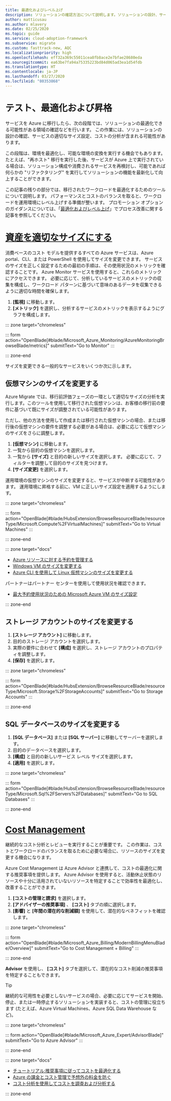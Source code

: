 ```yaml
---
title: 最適化およびレベル上げ
description: ソリューションの確認方法について説明します。ソリューションの設計、サービスの適切なサイズ設定、コストの分析など、考えられる最適化の領域について取り上げます。
author: matticusau
ms.author: mlavery
ms.date: 02/25/2020
ms.topic: guide
ms.service: cloud-adoption-framework
ms.subservice: migrate
ms.custom: fasttrack-new, AQC
ms.localizationpriority: high
ms.openlocfilehash: eff32a369c55011cea8fb8ace2e7bfae28680eda
ms.sourcegitcommit: ea63be7fa94a75335223bd84d065ad3ea1d54fdb
ms.translationtype: HT
ms.contentlocale: ja-JP
ms.lasthandoff: 03/27/2020
ms.locfileid: "80353868"
---
```

<!-- markdownlint-disable MD025 DOCSMD001 -->

# <a name="test-optimize-and-promote"></a>テスト、最適化および昇格

サービスを Azure に移行したら、次の段階では、ソリューションの最適化できる可能性がある領域の確認などを行います。 この作業には、ソリューションの設計の確認、サービスの適切なサイズ設定、コストの分析が含まれる可能性があります。

この段階は、環境を最適化し、可能な環境の変換を実行する機会でもあります。 たとえば、"再ホスト" 移行を実行した後、サービスが Azure 上で実行されている場合は、ソリューション構成や消費されるサービスを再検討し、可能であれば何らかの "リファクタリング" を実行してソリューションの機能を最新化して向上することができます。

この記事の残りの部分では、移行されたワークロードを最適化するためのツールについて説明します。 パフォーマンスとコストのバランスを取ると、ワークロードを運用環境にレベル上げする準備が整います。 プロモーション オプションのガイダンスについては、「[最適化およびレベル上げ](../migration-considerations/optimize/index.md)」でプロセス改善に関する記事を参照してください。

# <a name="right-size-assets"></a>[資産を適切なサイズにする](#tab/optimize)

消費ベースのコスト モデルを提供するすべての Azure サービスは、Azure portal、CLI、または PowerShell を使用してサイズを変更できます。 サービスのサイズを正しく設定するための最初の手順は、その使用状況のメトリックを確認することです。 Azure Monitor サービスを使用すると、これらのメトリックにアクセスできます。 必要に応じて、分析しているサービスのメトリックの収集を構成し、ワークロード パターンに基づいて意味のあるデータを収集できるように適切な時間を確保します。

1. **[監視]** に移動します。
1. **[メトリック]** を選択し、分析するサービスのメトリックを表示するようにグラフを構成します。

::: zone target="chromeless"

::: form action="OpenBlade[#blade/Microsoft_Azure_Monitoring/AzureMonitoringBrowseBlade/metrics]" submitText="Go to Monitor" :::

::: zone-end

サイズを変更できる一般的なサービスをいくつか次に示します。

## <a name="resize-a-virtual-machine"></a>仮想マシンのサイズを変更する

Azure Migrate では、移行前評価フェーズの一環として適切なサイズの分析を実行します。このツールを使用して移行された仮想マシンは、お客様の移行前の要件に基づいて既にサイズが調整されている可能性があります。

ただし、他の方法を使用して作成または移行された仮想マシンの場合、または移行後の仮想マシンの要件を調整する必要がある場合は、必要に応じて仮想マシンのサイズをさらに調整します。

1. **[仮想マシン]** に移動します。
1. 一覧から目的の仮想マシンを選択します。
1. 一覧から **[サイズ]** と目的の新しいサイズを選択します。 必要に応じて、フィルターを調整して目的のサイズを見つけます。
1. **[サイズ変更]** を選択します。

運用環境の仮想マシンのサイズを変更すると、サービスが中断する可能性があります。 運用環境に昇格する前に、VM に正しいサイズ設定を適用するようにします。

::: zone target="chromeless"

::: form action="OpenBlade[#blade/HubsExtension/BrowseResourceBlade/resourceType/Microsoft.Compute%2FVirtualMachines]" submitText="Go to Virtual Machines" :::

::: zone-end

::: zone target="docs"

- [Azure リソースに対する予約を管理する](https://docs.microsoft.com/azure/billing/billing-manage-reserved-vm-instance)
- [Windows VM のサイズを変更する](https://docs.microsoft.com/azure/virtual-machines/windows/resize-vm)
- [Azure CLI を使用して Linux 仮想マシンのサイズを変更する](https://docs.microsoft.com/azure/virtual-machines/linux/change-vm-size)

パートナーはパートナー センターを使用して使用状況を確認できます。

- [最大予約使用状況のための Microsoft Azure VM のサイズ設定](https://docs.microsoft.com/partner-center/azure-usage)

::: zone-end

## <a name="resize-a-storage-account"></a>ストレージ アカウントのサイズを変更する

1. **[ストレージ アカウント]** に移動します。
1. 目的のストレージ アカウントを選択します。
1. 実際の要件に合わせて **[構成]** を選択し、ストレージ アカウントのプロパティを調整します。
1. **[保存]** を選択します。

::: zone target="chromeless"

::: form action="OpenBlade[#blade/HubsExtension/BrowseResourceBlade/resourceType/Microsoft.Storage%2FStorageAccounts]" submitText="Go to Storage Accounts" :::

::: zone-end

## <a name="resize-a-sql-database"></a>SQL データベースのサイズを変更する

1. **[SQL データベース]** または **[SQL サーバー]** に移動してサーバーを選択します。
1. 目的のデータベースを選択します。
1. **[構成]** と目的の新しいサービス レベル サイズを選択します。
1. **[適用]** を選択します。

::: zone target="chromeless"

::: form action="OpenBlade[#blade/HubsExtension/BrowseResourceBlade/resourceType/Microsoft.Sql%2FServers%2FDatabases]" submitText="Go to SQL Databases" :::

::: zone-end

# <a name="cost-management"></a>[Cost Management](#tab/ManageCost)

継続的なコスト分析とレビューを実行することが重要です。 この作業は、コストとワークロードのバランスを取るために必要な場合に、リソースのサイズを変更する機会になります。

Azure Cost Management は Azure Advisor と連携して、コストの最適化に関する推奨事項を提供します。 Azure Advisor を使用すると、活動休止状態のリソースや十分に活用されていないリソースを特定することで効率性を最適化し、改善することができます。

1. **[コストの管理と請求]** を選択します。
1. **[アドバイザーの推奨事項]** 、 **[コスト]** タブの順に選択します。
1. **[影響]** と **[年間の潜在的な削減額]** を使用して、潜在的なベネフィットを確認します。

::: zone target="chromeless"

::: form action="OpenBlade[#blade/Microsoft_Azure_Billing/ModernBillingMenuBlade/Overview]" submitText="Go to Cost Management + Billing" :::

::: zone-end

**Advisor** を使用し、 **[コスト]** タブを選択して、潜在的なコスト削減の推奨事項を特定することもできます。

> [!TIP]
> 継続的な可用性を必要としないサービスの場合、必要に応じてサービスを開始、停止、または一時停止するソリューションを実装すると、コストの管理に役立ちます (たとえば、Azure Virtual Machines、Azure SQL Data Warehouse など)。
>

::: zone target="chromeless"

::: form action="OpenBlade[#blade/Microsoft_Azure_Expert/AdvisorBlade]" submitText="Go to Azure Advisor" :::

::: zone-end

::: zone target="docs"

- [チュートリアル:推奨事項に従ってコストを最適化する](https://docs.microsoft.com/azure/cost-management-billing/costs/tutorial-acm-opt-recommendations)
- [Azure の課金とコスト管理で予想外の料金を防ぐ](https://docs.microsoft.com/azure/billing/billing-getting-started)
- [コスト分析を使用してコストを調査および分析する](https://docs.microsoft.com/azure/cost-management/quick-acm-cost-analysis)

::: zone-end
